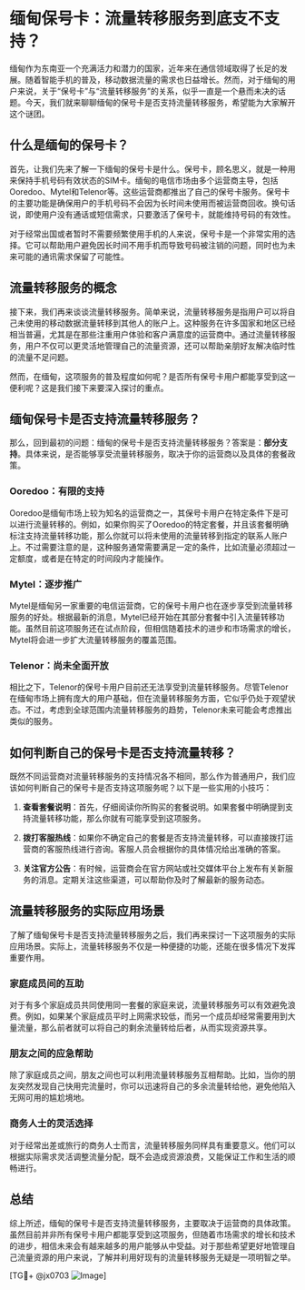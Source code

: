 # 缅甸保号卡：流量转移服务到底支不支持？

缅甸作为东南亚一个充满活力和潜力的国家，近年来在通信领域取得了长足的发展。随着智能手机的普及，移动数据流量的需求也日益增长。然而，对于缅甸的用户来说，关于“保号卡”与“流量转移服务”的关系，似乎一直是一个悬而未决的话题。今天，我们就来聊聊缅甸的保号卡是否支持流量转移服务，希望能为大家解开这个谜团。

## 什么是缅甸的保号卡？

首先，让我们先来了解一下缅甸的保号卡是什么。保号卡，顾名思义，就是一种用来保持手机号码有效状态的SIM卡。缅甸的电信市场由多个运营商主导，包括Ooredoo、Mytel和Telenor等。这些运营商都推出了自己的保号卡服务。保号卡的主要功能是确保用户的手机号码不会因为长时间未使用而被运营商回收。换句话说，即使用户没有通话或短信需求，只要激活了保号卡，就能维持号码的有效性。

对于经常出国或者暂时不需要频繁使用手机的人来说，保号卡是一个非常实用的选择。它可以帮助用户避免因长时间不用手机而导致号码被注销的问题，同时也为未来可能的通讯需求保留了可能性。

## 流量转移服务的概念

接下来，我们再来谈谈流量转移服务。简单来说，流量转移服务是指用户可以将自己未使用的移动数据流量转移到其他人的账户上。这种服务在许多国家和地区已经相当普遍，尤其是在那些注重用户体验和客户满意度的运营商中。通过流量转移服务，用户不仅可以更灵活地管理自己的流量资源，还可以帮助亲朋好友解决临时性的流量不足问题。

然而，在缅甸，这项服务的普及程度如何呢？是否所有保号卡用户都能享受到这一便利呢？这是我们接下来要深入探讨的重点。

## 缅甸保号卡是否支持流量转移服务？

那么，回到最初的问题：缅甸的保号卡是否支持流量转移服务？答案是：**部分支持**。具体来说，是否能够享受流量转移服务，取决于你的运营商以及具体的套餐政策。

### Ooredoo：有限的支持

Ooredoo是缅甸市场上较为知名的运营商之一，其保号卡用户在特定条件下是可以进行流量转移的。例如，如果你购买了Ooredoo的特定套餐，并且该套餐明确标注支持流量转移功能，那么你就可以将未使用的流量转移到指定的联系人账户上。不过需要注意的是，这种服务通常需要满足一定的条件，比如流量必须超过一定额度，或者是在特定的时间段内才能操作。

### Mytel：逐步推广

Mytel是缅甸另一家重要的电信运营商，它的保号卡用户也在逐步享受到流量转移服务的好处。根据最新的消息，Mytel已经开始在其部分套餐中引入流量转移功能。虽然目前这项服务还在试点阶段，但相信随着技术的进步和市场需求的增长，Mytel将会进一步扩大流量转移服务的覆盖范围。

### Telenor：尚未全面开放

相比之下，Telenor的保号卡用户目前还无法享受到流量转移服务。尽管Telenor在缅甸市场上拥有庞大的用户基础，但在流量转移服务方面，它似乎仍处于观望状态。不过，考虑到全球范围内流量转移服务的趋势，Telenor未来可能会考虑推出类似的服务。

## 如何判断自己的保号卡是否支持流量转移？

既然不同运营商对流量转移服务的支持情况各不相同，那么作为普通用户，我们应该如何判断自己的保号卡是否支持这项服务呢？以下是一些实用的小技巧：

1. **查看套餐说明**：首先，仔细阅读你所购买的套餐说明。如果套餐中明确提到支持流量转移功能，那么你就有可能享受到这项服务。
   
2. **拨打客服热线**：如果你不确定自己的套餐是否支持流量转移，可以直接拨打运营商的客服热线进行咨询。客服人员会根据你的具体情况给出准确的答案。

3. **关注官方公告**：有时候，运营商会在官方网站或社交媒体平台上发布有关新服务的消息。定期关注这些渠道，可以帮助你及时了解最新的服务动态。

## 流量转移服务的实际应用场景

了解了缅甸保号卡是否支持流量转移服务之后，我们再来探讨一下这项服务的实际应用场景。实际上，流量转移服务不仅是一种便捷的功能，还能在很多情况下发挥重要作用。

### 家庭成员间的互助

对于有多个家庭成员共同使用同一套餐的家庭来说，流量转移服务可以有效避免浪费。例如，如果某个家庭成员平时上网需求较低，而另一个成员却经常需要用到大量流量，那么前者就可以将自己的剩余流量转给后者，从而实现资源共享。

### 朋友之间的应急帮助

除了家庭成员之间，朋友之间也可以利用流量转移服务互相帮助。比如，当你的朋友突然发现自己快用完流量时，你可以迅速将自己的多余流量转给他，避免他陷入无网可用的尴尬境地。

### 商务人士的灵活选择

对于经常出差或旅行的商务人士而言，流量转移服务同样具有重要意义。他们可以根据实际需求灵活调整流量分配，既不会造成资源浪费，又能保证工作和生活的顺畅进行。

## 总结

综上所述，缅甸的保号卡是否支持流量转移服务，主要取决于运营商的具体政策。虽然目前并非所有保号卡用户都能享受到这项服务，但随着市场需求的增长和技术的进步，相信未来会有越来越多的用户能够从中受益。对于那些希望更好地管理自己流量资源的用户来说，了解并利用好现有的流量转移服务无疑是一项明智之举。

[TG💪+ @jx0703 ![Image](https://github.com/user-attachments/assets/dbca1d08-cadb-493c-b0ec-ad6f7a83f270)]